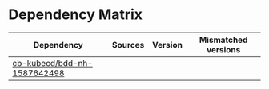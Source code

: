 # Dependency Matrix

Dependency | Sources | Version | Mismatched versions
---------- | ------- | ------- | -------------------
[cb-kubecd/bdd-nh-1587642498](https://github.com/cb-kubecd/bdd-nh-1587642498.git) |  | []() | 
